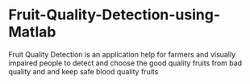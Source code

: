 # Fruit-Quality-Detection-using-Matlab
Fruit Quality Detection is an application help for farmers and visually impaired people to detect and choose the good quality fruits from bad quality and and keep safe blood quality fruits
